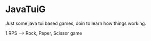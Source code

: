 # JavaTuiG
Just some java tui based games, doin to learn how things working.

1.RPS --> Rock, Paper, Scissor game <TUI based>
